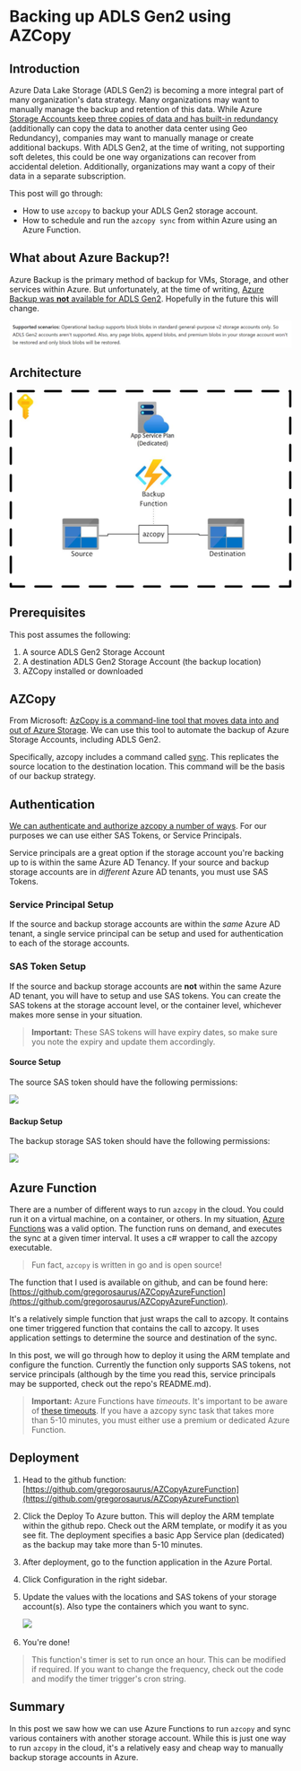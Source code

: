 # Backing up ADLS Gen2 using AZCopy

## Introduction

Azure Data Lake Storage (ADLS Gen2) is becoming a more integral part of many organization's data strategy.  Many organizations may want to manually manage the backup and retention of this data.  While Azure [Storage Accounts keep three copies of data and has built-in redundancy](https://docs.microsoft.com/en-us/azure/storage/common/storage-redundancy) (additionally can copy the data to another data center using Geo Redundancy), companies may want to manually manage or create additional backups. With ADLS Gen2, at the time of writing, not supporting soft deletes, this could be one way organizations can recover from accidental deletion.  Additionally, organizations may want a copy of their data in a separate subscription. 

This post will go through: 
- How to use ```azcopy``` to backup your ADLS Gen2 storage account. 
- How to schedule and run the ```azcopy sync``` from within Azure using an Azure Function.

## What about Azure Backup?!

Azure Backup is the primary method of backup for VMs, Storage, and other services within Azure. But unfortunately, at the time of writing, [Azure Backup was **not** available for ADLS Gen2](https://docs.microsoft.com/en-us/azure/backup/blob-backup-support-matrix).  Hopefully in the future this will change. 

<img src="2021-08-31 13_49_07-Support matrix for Azure Blobs backup - Azure Backup _ Microsoft Docs and 5 more.png">

## Architecture

<img src="architecture.jpg"/>

## Prerequisites 

This post assumes the following:
1. A source ADLS Gen2 Storage Account
2. A destination ADLS Gen2 Storage Account (the backup location)
3. AZCopy installed or downloaded

## AZCopy

From Microsoft: [AzCopy is a command-line tool that moves data into and out of Azure Storage](https://docs.microsoft.com/en-us/azure/storage/common/storage-ref-azcopy). We can use this tool to automate the backup of Azure Storage Accounts, including ADLS Gen2.  

Specifically, azcopy includes a command called [sync](https://docs.microsoft.com/en-us/azure/storage/common/storage-ref-azcopy-sync).  This replicates the source location to the destination location.  This command will be the basis of our backup strategy. 

## Authentication

[We can authenticate and authorize azcopy a number of ways](https://docs.microsoft.com/en-us/azure/storage/common/storage-use-azcopy-authorize-azure-active-directory?toc=/azure/storage/blobs/toc.json). For our purposes we can use either SAS Tokens, or Service Principals.  

Service principals are a great option if the storage account you're backing up to is within the same Azure AD Tenancy. If your source and backup storage accounts are in *different* Azure AD tenants, you must use SAS Tokens. 

### Service Principal Setup

If the source and backup storage accounts are within the *same* Azure AD tenant, a single service principal can be setup and used for authentication to each of the storage accounts. 

### SAS Token Setup

If the source and backup storage accounts are **not** within the same Azure AD tenant, you will have to setup and use SAS tokens.  You can create the SAS tokens at the storage account level, or the container level, whichever makes more sense in your situation.

> **Important:** These SAS tokens will have expiry dates, so make sure you note the expiry and update them accordingly.  

#### Source Setup

The source SAS token should have the following permissions:

<img src="2021-09-01 10_13_42-gmadlshared - Microsoft Azure and 3 more pages - Work - Microsoft​ Edge.png"/>

#### Backup Setup
The backup storage SAS token should have the following permissions:

<img src="2021-09-01 10_14_12-gmadlshared - Microsoft Azure and 3 more pages - Work - Microsoft​ Edge.png"/>

## Azure Function

There are a number of different ways to run ```azcopy``` in the cloud.  You could run it on a virtual machine, on a container, or others.  In my situation, [Azure Functions](https://docs.microsoft.com/en-us/azure/azure-functions/) was a valid option.  The function runs on demand, and executes the sync at a given timer interval.  It uses a c# wrapper to call the azcopy executable.  

> Fun fact, ```azcopy``` is written in go and is open source!

The function that I used is available on github, and can be found here: [https://github.com/gregorosaurus/AZCopyAzureFunction](https://github.com/gregorosaurus/AZCopyAzureFunction). 

It's a relatively simple function that just wraps the call to azcopy.  It contains one timer triggered function that contains the call to azcopy.  It uses application settings to determine the source and destination of the sync. 

In this post, we will go through how to deploy it using the ARM template and configure the function. Currently the function only supports SAS tokens, not service principals (although by the time you read this, service principals may be supported, check out the repo's README.md).

> **Important:** Azure Functions have *timeouts*.  It's important to be aware of [these timeouts](https://docs.microsoft.com/en-us/azure/azure-functions/functions-host-json#functiontimeout). If you have a azcopy sync task that takes more than 5-10 minutes, you must either use a premium or dedicated Azure Function. 

## Deployment

1. Head to the github function: [https://github.com/gregorosaurus/AZCopyAzureFunction](https://github.com/gregorosaurus/AZCopyAzureFunction)

2. Click the Deploy To Azure button. This will deploy the ARM template within the github repo.  Check out the ARM template, or modify it as you see fit.  The deployment specifies a basic App Service plan (dedicated) as the backup may take more than 5-10 minutes. 

3. After deployment, go to the function application in the Azure Portal.  

4. Click Configuration in the right sidebar. 

5. Update the values with the locations and SAS tokens of your storage account(s). Also type the containers which you want to sync. 

    <img src="2021-09-01 12_12_43-GmFuncAZCopy - Microsoft Azure and 6 more pages - Work - Microsoft​ Edge.png"/>

6. You're done!

> This function's timer is set to run once an hour.  This can be modified if required.  If you want to change the frequency, check out the code and modify the timer trigger's cron string. 

## Summary

In this post we saw how we can use Azure Functions to run ```azcopy``` and sync various containers with another storage account.  While this is just one way to run ```azcopy``` in the cloud,  it's a relatively easy and cheap way to manually backup storage accounts in Azure. 